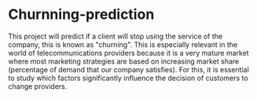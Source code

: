 # Churnning-prediction

This project will predict if a client will stop using the service of the company, this is known as "churning". This is especially relevant in the world of telecommunications providers because it is a very mature market where most marketing strategies are based on increasing market share (percentage of demand that our company satisfies). For this, it is essential to study which factors significantly influence the decision of customers to change providers.

